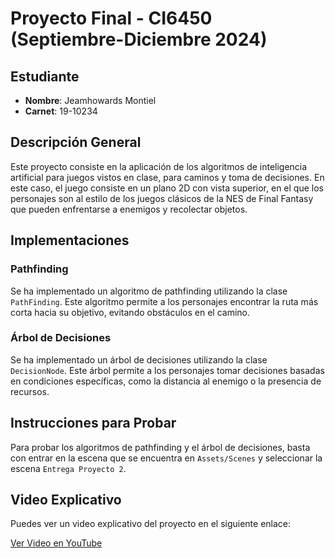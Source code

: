 # Proyecto Final - CI6450 (Septiembre-Diciembre 2024)

## Estudiante

- **Nombre**: Jeamhowards Montiel
- **Carnet**: 19-10234

## Descripción General

Este proyecto consiste en la aplicación de los algoritmos de inteligencia artificial para juegos vistos en clase, para caminos y toma de decisiones. En este caso, el juego consiste en un plano 2D con vista superior, en el que los personajes son al estilo de los juegos clásicos de la NES de Final Fantasy que pueden enfrentarse a enemigos y recolectar objetos.

## Implementaciones

### Pathfinding

Se ha implementado un algoritmo de pathfinding utilizando la clase `PathFinding`. Este algoritmo permite a los personajes encontrar la ruta más corta hacia su objetivo, evitando obstáculos en el camino.

### Árbol de Decisiones

Se ha implementado un árbol de decisiones utilizando la clase `DecisionNode`. Este árbol permite a los personajes tomar decisiones basadas en condiciones específicas, como la distancia al enemigo o la presencia de recursos.

## Instrucciones para Probar

Para probar los algoritmos de pathfinding y el árbol de decisiones, basta con entrar en la escena que se encuentra en `Assets/Scenes` y seleccionar la escena `Entrega Proyecto 2`.

## Video Explicativo

Puedes ver un video explicativo del proyecto en el siguiente enlace:

[Ver Video en YouTube](https://youtu.be/kKfUU5lFbMQ)

